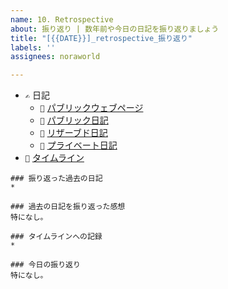 ```yaml
---
name: 10. Retrospective
about: 振り返り | 数年前や今日の日記を振り返りましょう
title: "[{{DATE}}]_retrospective_振り返り"
labels: ''
assignees: noraworld

---
```


* `✍️` 日記
    * `📜` [パブリックウェブページ](https://noraworld.github.io/diary/)
    * `📘` [パブリック日記](https://github.com/noraworld/diary/tree/main/_posts)
    * `📔` [リザーブド日記](https://github.com/noraworld/reserved-diary/tree/main/_posts)
    * `📙` [プライベート日記](https://github.com/noraworld/private-diary/tree/main/_posts)
* `📆` [タイムライン](https://github.com/noraworld/diary/blob/main/static/TIMELINE.md)

```
### 振り返った過去の日記
* 

### 過去の日記を振り返った感想
特になし。

### タイムラインへの記録
* 

### 今日の振り返り
特になし。
```
